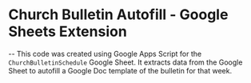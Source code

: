 # Church Bulletin Autofill - Google Sheets Extension
--
This code was created using Google Apps Script for the `ChurchBulletinSchedule` Google Sheet. 
It extracts data from the Google Sheet to autofill a Google Doc template of the bulletin for that week.
